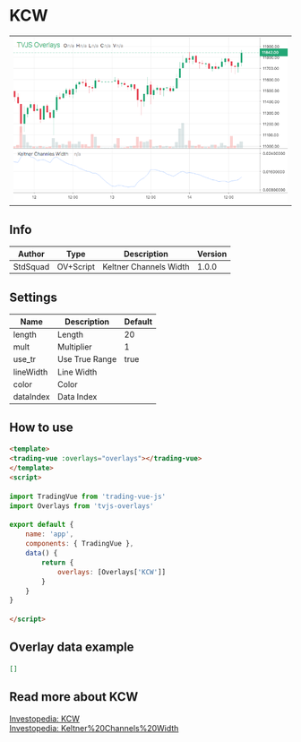 
# KCW

<table><tr><td>
  <img width="800" heigth="480" src="screen.png" alt="screen">
</td></tr></table>

## Info

| Author | Type | Description | Version |
| ------ | ---- | ----------- | ------- |
| StdSquad | OV+Script | Keltner Channels Width | 1.0.0 |


## Settings

| Name | Description | Default |
| ---- | ----------- | ------- |
| length | Length | 20 |
| mult | Multiplier | 1 |
| use_tr | Use True Range | true |
| lineWidth | Line Width |  |
| color | Color |  |
| dataIndex | Data Index |  |

## How to use

```html
<template>
<trading-vue :overlays="overlays"></trading-vue>
</template>
<script>

import TradingVue from 'trading-vue-js'
import Overlays from 'tvjs-overlays'

export default {
    name: 'app',
    components: { TradingVue },
    data() {
        return {
            overlays: [Overlays['KCW']]
        }
    }
}

</script>

```

## Overlay data example

```json
[]
```

## Read more about KCW

[Investopedia: KCW](https://www.investopedia.com/search?q=KCW)<br>
[Investopedia: Keltner%20Channels%20Width](https://www.investopedia.com/search?q=Keltner%20Channels%20Width)

